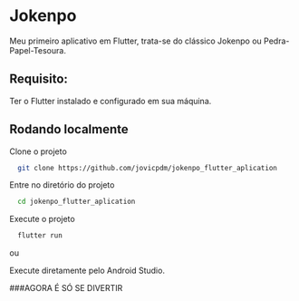 
# Jokenpo 

Meu primeiro aplicativo em Flutter, trata-se do clássico Jokenpo ou Pedra-Papel-Tesoura.

## Requisito:

Ter o Flutter instalado e configurado em sua máquina.


## Rodando localmente

Clone o projeto

```bash
  git clone https://github.com/jovicpdm/jokenpo_flutter_aplication
```

Entre no diretório do projeto

```bash
  cd jokenpo_flutter_aplication
```

Execute o projeto

```bash
  flutter run
```

ou 

Execute diretamente pelo Android Studio.

###AGORA É SÓ SE DIVERTIR
